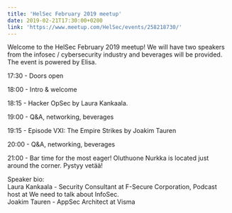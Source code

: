 ```yaml
---
title: 'HelSec February 2019 meetup'
date: 2019-02-21T17:30:00+0200
link: 'https://www.meetup.com/HelSec/events/258218730/'
---
```


Welcome to the HelSec February 2019 meetup! We will have two speakers from the infosec / cybersecurity industry and beverages will be provided. The event is powered by Elisa.

 17:30 - Doors open

 18:00 - Intro & welcome

 18:15 - Hacker OpSec by Laura Kankaala.

 19:00 - Q&A, networking, beverages

 19:15 - Episode VXI: The Empire Strikes by Joakim Tauren

 20:00 - Q&A, networking, beverages

 21:00 - Bar time for the most eager! Oluthuone Nurkka is located just around the corner. Pystyy vetää!

 Speaker bio:  
Laura Kankaala - Security Consultant at F-Secure Corporation, Podcast host at We need to talk about InfoSec.  
Joakim Tauren - AppSec Architect at Visma

 